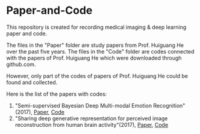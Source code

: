 # Paper-and-Code
This repository is created for recording medical imaging &amp; deep learning paper and code.

The files in the "Paper" folder are study papers from Prof. Huiguang He over the past five years. The files in the "Code" folder are codes connected with the papers of Prof. Huiguang He which were downloaded through github.com. 

However, only part of the codes of papers of Prof. Huiguang He could be found and collected.

Here is the list of the papers with codes:

1. "Semi-supervised Bayesian Deep Multi-modal Emotion Recognition"(2017), [Paper](https://github.com/Jian-Zhang1/Paper-and-Code/blob/main/Paper/2017/Semi-supervised%20Bayesian%20Deep%20Multi-modal%20Emotion%20Recognition.pdf), [Code](https://github.com/Jian-Zhang1/Paper-and-Code/tree/main/Code/2017/Semi-supervised%20Bayesian%20Deep%20Multi-modal%20Emotion%20Recognition)
2. "Sharing deep generative representation for perceived image reconstruction from human brain activity"(2017), [Paper](https://github.com/Jian-Zhang1/Paper-and-Code/blob/main/Paper/2017/Sharing%20deep%20generative%20representation%20for%20perceived%20image%20reconstruction%20from%20human%20brain%20activity.pdf), [Code](https://github.com/Jian-Zhang1/Paper-and-Code/tree/main/Code/2017/Sharing%20deep%20generative%20representation%20for%20perceived%20image%20reconstruction%20from%20human%20brain%20activity)


